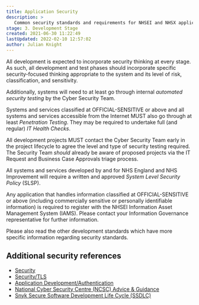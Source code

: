 ```yaml
---
title: Application Security
description: >
   Common security standards and requirements for NHSEI and NHSX applications.
stage: 3. Development Stage
created: 2021-06-30 11:22:49
lastUpdated: 2022-02-10 12:57:02
author: Julian Knight
---
```


All development is expected to incorporate security thinking at every stage. As such, all development and test phases should incorporate specific security-focused thinking appropriate to the system and its level of risk, classification, and sensitivity.

Additionally, systems will need to at least go through internal _automated security testing_ by the Cyber Security Team.

Systems and services classified at OFFICIAL-SENSITIVE or above and all systems and services accessible from the Internet MUST also go through at least _Penetration Testing_. They may be required to undertake full (and regular) _IT Health Checks_.

All development projects MUST contact the Cyber Security Team early in the project lifecycle to agree the level and type of security testing required. The Security Team _should_ already be aware of proposed projects via the IT Request and Business Case Approvals triage process.

All systems and services developed by and for NHS England and NHS Improvement will require a written and approved _System Level Security Policy_ (SLSP).

Any application that handles information classified at OFFICIAL-SENSITIVE or above (including commercially sensitive or personally identifiable information) is required to register with the NHSEI Information Asset Management System (IAMS). Please contact your Information Governance representative for further information.

Please also read the other development standards which have more specific information regarding security standards.

## Additional security references

* [Security](security/readme.md)
* [Security/TLS](security/tls.md)
* [Application Development/Authentication](application-development/common-dev/authentication)
* [National Cyber Security Centre (NCSC) Advice & Guidance](https://www.ncsc.gov.uk/section/advice-guidance/all-topics)
* [Snyk Secure Software Development Life Cycle (SSDLC)](https://snyk.io/wp-content/uploads/ssdlc-2.png)


